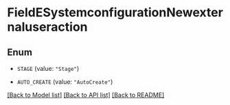# FieldESystemconfigurationNewexternaluseraction

## Enum


* `STAGE` (value: `"Stage"`)

* `AUTO_CREATE` (value: `"AutoCreate"`)


[[Back to Model list]](../README.md#documentation-for-models) [[Back to API list]](../README.md#documentation-for-api-endpoints) [[Back to README]](../README.md)


